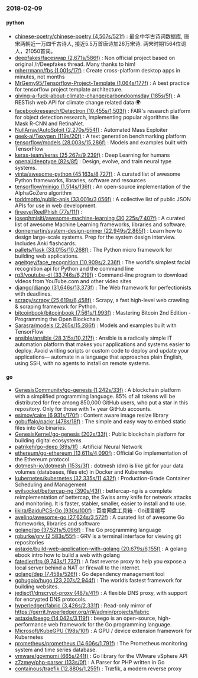 ### 2018-02-09

#### python
* [chinese-poetry/chinese-poetry (4,507s/521f)](https://github.com/chinese-poetry/chinese-poetry) : 最全中华古诗词数据库, 唐宋两朝近一万四千古诗人, 接近5.5万首唐诗加26万宋诗. 两宋时期1564位词人，21050首词。
* [deepfakes/faceswap (2,671s/586f)](https://github.com/deepfakes/faceswap) : Non official project based on original /r/Deepfakes thread. Many thanks to him!
* [mherrmann/fbs (1,001s/17f)](https://github.com/mherrmann/fbs) : Create cross-platform desktop apps in minutes, not months
* [MrGemy95/Tensorflow-Project-Template (1,064s/177f)](https://github.com/MrGemy95/Tensorflow-Project-Template) : A best practice for tensorflow project template architecture.
* [giving-a-fuck-about-climate-change/carbondoomsday (185s/5f)](https://github.com/giving-a-fuck-about-climate-change/carbondoomsday) : A RESTish web API for climate change related data 🌍
* [facebookresearch/Detectron (10,455s/1,503f)](https://github.com/facebookresearch/Detectron) : FAIR's research platform for object detection research, implementing popular algorithms like Mask R-CNN and RetinaNet.
* [NullArray/AutoSploit (2,270s/554f)](https://github.com/NullArray/AutoSploit) : Automated Mass Exploiter
* [geek-ai/Texygen (119s/20f)](https://github.com/geek-ai/Texygen) : A text generation benchmarking platform
* [tensorflow/models (28,003s/15,286f)](https://github.com/tensorflow/models) : Models and examples built with TensorFlow
* [keras-team/keras (25,267s/9,239f)](https://github.com/keras-team/keras) : Deep Learning for humans
* [openai/deeptype (82s/8f)](https://github.com/openai/deeptype) : Design, evolve, and train neural type systems.
* [vinta/awesome-python (45,163s/8,727f)](https://github.com/vinta/awesome-python) : A curated list of awesome Python frameworks, libraries, software and resources
* [tensorflow/minigo (1,514s/136f)](https://github.com/tensorflow/minigo) : An open-source implementation of the AlphaGoZero algorithm
* [toddmotto/public-apis (33,001s/3,056f)](https://github.com/toddmotto/public-apis) : A collective list of public JSON APIs for use in web development.
* [fireeye/ReelPhish (77s/11f)](https://github.com/fireeye/ReelPhish) : 
* [josephmisiti/awesome-machine-learning (30,225s/7,407f)](https://github.com/josephmisiti/awesome-machine-learning) : A curated list of awesome Machine Learning frameworks, libraries and software.
* [donnemartin/system-design-primer (22,949s/2,865f)](https://github.com/donnemartin/system-design-primer) : Learn how to design large-scale systems. Prep for the system design interview. Includes Anki flashcards.
* [pallets/flask (33,015s/10,268f)](https://github.com/pallets/flask) : The Python micro framework for building web applications.
* [ageitgey/face_recognition (10,909s/2,236f)](https://github.com/ageitgey/face_recognition) : The world's simplest facial recognition api for Python and the command line
* [rg3/youtube-dl (33,746s/6,219f)](https://github.com/rg3/youtube-dl) : Command-line program to download videos from YouTube.com and other video sites
* [django/django (31,646s/13,373f)](https://github.com/django/django) : The Web framework for perfectionists with deadlines.
* [scrapy/scrapy (25,619s/6,458f)](https://github.com/scrapy/scrapy) : Scrapy, a fast high-level web crawling & scraping framework for Python.
* [bitcoinbook/bitcoinbook (7,561s/1,993f)](https://github.com/bitcoinbook/bitcoinbook) : Mastering Bitcoin 2nd Edition - Programming the Open Blockchain
* [Sarasra/models (2,265s/15,286f)](https://github.com/Sarasra/models) : Models and examples built with TensorFlow
* [ansible/ansible (28,315s/10,217f)](https://github.com/ansible/ansible) : Ansible is a radically simple IT automation platform that makes your applications and systems easier to deploy. Avoid writing scripts or custom code to deploy and update your applications— automate in a language that approaches plain English, using SSH, with no agents to install on remote systems.

#### go
* [GenesisCommunity/go-genesis (1,242s/33f)](https://github.com/GenesisCommunity/go-genesis) : A blockchain platform with a simplified programming language. 85% of all tokens will be distributed for free among 850,000 GitHub users, who put a star in this repository. Only for those with 1+ year GitHub accounts.
* [esimov/caire (6,931s/170f)](https://github.com/esimov/caire) : Content aware image resize library
* [gobuffalo/packr (478s/18f)](https://github.com/gobuffalo/packr) : The simple and easy way to embed static files into Go binaries.
* [GenesisKernel/go-genesis (202s/33f)](https://github.com/GenesisKernel/go-genesis) : Public blockchain platform for building digital ecosystems
* [patrikeh/go-deep (89s/1f)](https://github.com/patrikeh/go-deep) : Artificial Neural Network
* [ethereum/go-ethereum (13,611s/4,090f)](https://github.com/ethereum/go-ethereum) : Official Go implementation of the Ethereum protocol
* [dotmesh-io/dotmesh (153s/3f)](https://github.com/dotmesh-io/dotmesh) : dotmesh (dm) is like git for your data volumes (databases, files etc) in Docker and Kubernetes
* [kubernetes/kubernetes (32,335s/11,432f)](https://github.com/kubernetes/kubernetes) : Production-Grade Container Scheduling and Management
* [evilsocket/bettercap-ng (390s/43f)](https://github.com/evilsocket/bettercap-ng) : bettercap-ng is a complete reimplementation of bettercap, the Swiss army knife for network attacks and monitoring. It is faster, stabler, smaller, easier to install and to use.
* [iikira/BaiduPCS-Go (930s/100f)](https://github.com/iikira/BaiduPCS-Go) : 百度网盘工具箱 - Go语言编写
* [avelino/awesome-go (27,624s/3,572f)](https://github.com/avelino/awesome-go) : A curated list of awesome Go frameworks, libraries and software
* [golang/go (37,521s/5,096f)](https://github.com/golang/go) : The Go programming language
* [rgburke/grv (2,583s/55f)](https://github.com/rgburke/grv) : GRV is a terminal interface for viewing git repositories
* [astaxie/build-web-application-with-golang (20,679s/6,155f)](https://github.com/astaxie/build-web-application-with-golang) : A golang ebook intro how to build a web with golang
* [fatedier/frp (9,743s/1,737f)](https://github.com/fatedier/frp) : A fast reverse proxy to help you expose a local server behind a NAT or firewall to the internet.
* [golang/dep (7,458s/526f)](https://github.com/golang/dep) : Go dependency management tool
* [gohugoio/hugo (23,207s/2,944f)](https://github.com/gohugoio/hugo) : The world’s fastest framework for building websites.
* [jedisct1/dnscrypt-proxy (487s/41f)](https://github.com/jedisct1/dnscrypt-proxy) : A flexible DNS proxy, with support for encrypted DNS protocols.
* [hyperledger/fabric (3,426s/2,331f)](https://github.com/hyperledger/fabric) : Read-only mirror of https://gerrit.hyperledger.org/r/#/admin/projects/fabric
* [astaxie/beego (14,042s/3,119f)](https://github.com/astaxie/beego) : beego is an open-source, high-performance web framework for the Go programming language.
* [Microsoft/KubeGPU (198s/10f)](https://github.com/Microsoft/KubeGPU) : A GPU / device extension framework for Kubernetes
* [prometheus/prometheus (14,606s/1,791f)](https://github.com/prometheus/prometheus) : The Prometheus monitoring system and time series database.
* [vmware/govmomi (665s/241f)](https://github.com/vmware/govmomi) : Go library for the VMware vSphere API
* [z7zmey/php-parser (133s/0f)](https://github.com/z7zmey/php-parser) : A Parser for PHP written in Go
* [containous/traefik (12,880s/1,255f)](https://github.com/containous/traefik) : Træfik, a modern reverse proxy
